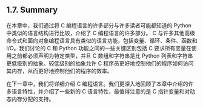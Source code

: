 ## 1.7. Summary

在本章中，我们通过将 C 编程语言的许多部分与许多读者可能都知道的 Python 中类似的语言结构进行比较，介绍了 C 编程语言的许多部分。 C 与许多其他高级命令式和面向对象编程语言具有类似的语言功能，包括变量、循环、条件、函数和 I/O。我们讨论的 C 和 Python 功能之间的一些关键区别包括 C 要求所有变量在使用之前都必须声明为特定类型，并且 C 数组和字符串是比 Python 列表和字符串更低级别的抽象。较低级别的抽象允许 C 程序员更好地控制他们的程序如何访问其内存，从而更好地控制他们的程序的效率。

在下一章中，我们将详细介绍 C 编程语言。我们更深入地回顾了本章中介绍的许多语言特性，并介绍了一些新的 C 语言特性，最值得注意的是 C 指针变量和对动态内存分配的支持。